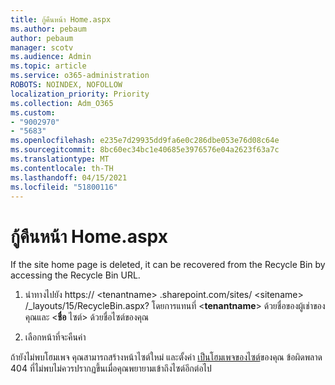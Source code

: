 ```yaml
---
title: กู้คืนหน้า Home.aspx
ms.author: pebaum
author: pebaum
manager: scotv
ms.audience: Admin
ms.topic: article
ms.service: o365-administration
ROBOTS: NOINDEX, NOFOLLOW
localization_priority: Priority
ms.collection: Adm_O365
ms.custom:
- "9002970"
- "5683"
ms.openlocfilehash: e235e7d29935dd9fa6e0c286dbe053e76d08c64e
ms.sourcegitcommit: 8bc60ec34bc1e40685e3976576e04a2623f63a7c
ms.translationtype: MT
ms.contentlocale: th-TH
ms.lasthandoff: 04/15/2021
ms.locfileid: "51800116"
---
```

# <a name="recover-the-homeaspx-page"></a>กู้คืนหน้า Home.aspx

If the site home page is deleted, it can be recovered from the Recycle Bin by accessing the Recycle Bin URL.

1. นําทางไปยัง https:// \<tenantname> .sharepoint.com/sites/ \<sitename> /_layouts/15/RecycleBin.aspx? โดยการแทนที่ <**tenantname**> ด้วยชื่อของผู้เช่าของคุณและ <**ชื่อ** ไซต์> ด้วยชื่อไซต์ของคุณ

2. เลือกหน้าที่จะคืนค่า

ถ้ายังไม่พบโฮมเพจ คุณสามารถสร้างหน้าไซต์ใหม่ และตั้งค่า [เป็นโฮมเพจของไซต์](https://support.microsoft.com/en-gb/office/use-a-different-page-for-your-sharepoint-site-home-page-35a5022c-f84a-455d-985e-c691ab5dfa17?ui=en-us&rs=en-gb&ad=gb)ของคุณ ข้อผิดพลาด 404 ที่ไม่พบไม่ควรปรากฏขึ้นเมื่อคุณพยายามเข้าถึงไซต์อีกต่อไป
